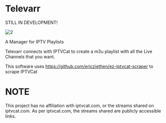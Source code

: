 # Televarr
STILL IN DEVELOPMENT!

![2](https://user-images.githubusercontent.com/68285175/152268441-4a90df91-6fe5-471e-ac89-e2f8945a5097.png)

A Manager for IPTV Playlists

Televarr connects with IPTVCat to create a m3u playlist with all the Live Channels that you want.

This software uses https://github.com/ericziethen/ez-iptvcat-scraper to scrape IPTVCat

# NOTE
This project has no affiliation with iptvcat.com, or the streams shared on iptvcat.com. As per iptvcat.com, the streams shared are publicly accessible links.
